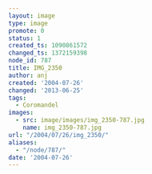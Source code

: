 ```yaml
---
layout: image
type: image
promote: 0
status: 1
created_ts: 1090861572
changed_ts: 1372159398
node_id: 787
title: IMG_2350
author: anj
created: '2004-07-26'
changed: '2013-06-25'
tags:
  - Coromandel
images:
  - src: image/images/img_2350-787.jpg
    name: img_2350-787.jpg
url: "/2004/07/26/img_2350/"
aliases:
  - "/node/787/"
date: '2004-07-26'
---
```


